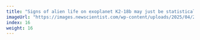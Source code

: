 ```yaml
---
title: "Signs of alien life on exoplanet K2-18b may just be statistical noise"
imageUrl: "https://images.newscientist.com/wp-content/uploads/2025/04/24150054/SEI_248634888.jpg?width=788"
index: 16
weight: 16
---
```

